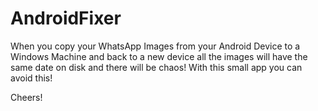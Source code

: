 # AndroidFixer

When you copy your WhatsApp Images from your Android Device to a Windows Machine and back to a new device all the images will have the same date on disk and there will be chaos!
With this small app you can avoid this!

Cheers!
